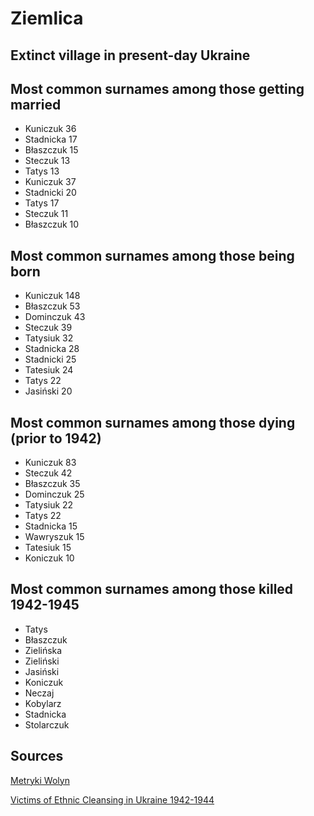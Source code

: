 # Ziemlica

## Extinct village in present-day Ukraine

## Most common surnames among those getting married

* Kuniczuk 36
* Stadnicka 17
* Błaszczuk 15
* Steczuk 13
* Tatys 13
* Kuniczuk 37
* Stadnicki 20
* Tatys 17
* Steczuk 11
* Błaszczuk 10

## Most common surnames among those being born

* Kuniczuk 148
* Błaszczuk 53
* Dominczuk 43
* Steczuk 39
* Tatysiuk 32
* Stadnicka 28
* Stadnicki 25
* Tatesiuk 24
* Tatys 22
* Jasiński 20


## Most common surnames among those dying (prior to 1942)

* Kuniczuk 83
* Steczuk 42
* Błaszczuk 35
* Dominczuk 25
* Tatysiuk 22
* Tatys 22
* Stadnicka 15
* Wawryszuk 15
* Tatesiuk 15
* Koniczuk 10

## Most common surnames among those killed 1942-1945

 * Tatys
 * Błaszczuk
 * Zielińska
 * Zieliński
 * Jasiński
 * Koniczuk
 * Neczaj
 * Kobylarz
 * Stadnicka
 * Stolarczuk
 
## Sources

[Metryki Wolyn](https://wolyn-metryki.pl/Wolyn/)

[Victims of Ethnic Cleansing in Ukraine 1942-1944](https://zbrodniawolynska.pl/zw1/form/247,Baza-Ofiar-Zbrodni-Wolynskiej.html?szukaj=728340113)
